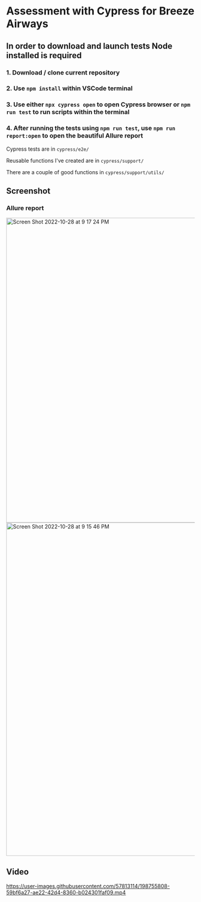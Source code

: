 # Assessment with Cypress for Breeze Airways
## In order to download and launch tests Node installed is required 
### 1. Download / clone current repository
### 2. Use `npm install` within VSCode terminal
### 3. Use either `npx cypress open` to open Cypress browser or `npm run test` to run scripts within the terminal
### 4. After running the tests using `npm run test`, use `npm run report:open` to open the beautiful Allure report

Cypress tests are in `cypress/e2e/`

Reusable functions I've created are in `cypress/support/`


There are a couple of good functions in `cypress/support/utils/` 

## Screenshot 
### Allure report 
<img width="812" alt="Screen Shot 2022-10-28 at 9 17 24 PM" src="https://user-images.githubusercontent.com/57813114/198755743-56bde2be-f9ee-4a17-8512-0342c183e9c2.png">


<img width="888" alt="Screen Shot 2022-10-28 at 9 15 46 PM" src="https://user-images.githubusercontent.com/57813114/198755757-fe343aaf-8d00-413e-958d-ea8ede45de1b.png">


## Video


https://user-images.githubusercontent.com/57813114/198755808-59bf6a27-ae22-42d4-8360-b024301faf09.mp4

